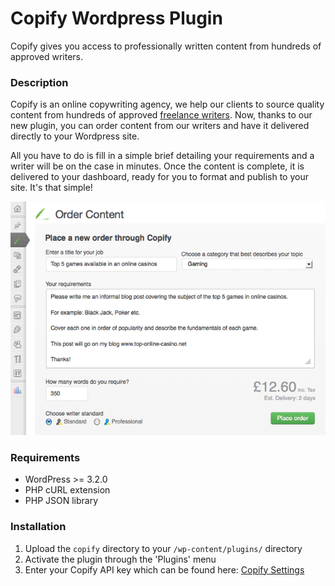# Copify Wordpress Plugin

Copify gives you access to professionally written content from hundreds of approved writers.

### Description

Copify is an online copywriting agency, we help our clients to source quality content from hundreds of approved [freelance writers](http://uk.copify.com/freelance-writers/). Now, thanks to our new plugin, you can order content from our writers and have it delivered directly to your Wordpress site.

All you have to do is fill in a simple brief detailing your requirements and a writer will be on the case in minutes. Once the content is complete, it is delivered to your dashboard, ready for you to format and publish to your site. It's that simple!

![](https://github.com/copify/copify-wordpress/raw/master/screenshot-1.png)

### Requirements

* WordPress >= 3.2.0
* PHP cURL extension
* PHP JSON library

### Installation

1. Upload the `copify` directory to your `/wp-content/plugins/` directory
2. Activate the plugin through the 'Plugins' menu
3. Enter your Copify API key which can be found here: [Copify Settings](https://www.copify.com/users/settings)
